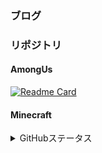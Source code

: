 ### ブログ

<!-- BLOG-POST-LIST:START -->
<!-- BLOG-POST-LIST:END -->

### リポジトリ

#### AmongUs

[![Readme Card](https://github-readme-stats.vercel.app/api/pin/?username=ykundesu&repo=SuperNewRoles&show_owner=true)](https://github.com/ykundesu/SuperNewRoles)

#### Minecraft

<details>
  <summary>GitHubステータス</summary>
    <p>
        <img alt="Top Langs" height="150px" src="https://github-readme-stats.vercel.app/api/top-langs/?username=UKON256&layout=compact&show_icons=true" />
        <img alt="github stats" height="150px" src="https://github-readme-stats.vercel.app/api?username=UKON256&show_icons=ture" />
    </p>
</details>
